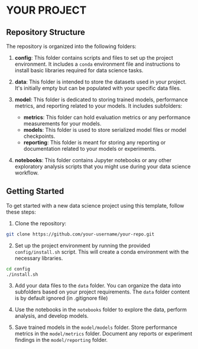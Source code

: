 # YOUR PROJECT

## Repository Structure

The repository is organized into the following folders:

1. **config**: This folder contains scripts and files to set up the project environment. It includes a `conda` environment file and instructions to install basic libraries required for data science tasks.

2. **data**: This folder is intended to store the datasets used in your project. It's initially empty but can be populated with your specific data files.

3. **model**: This folder is dedicated to storing trained models, performance metrics, and reporting related to your models. It includes subfolders:

    - **metrics**: This folder can hold evaluation metrics or any performance measurements for your models.
    - **models**: This folder is used to store serialized model files or model checkpoints.
    - **reporting**: This folder is meant for storing any reporting or documentation related to your models or experiments.

4. **notebooks**: This folder contains Jupyter notebooks or any other exploratory analysis scripts that you might use during your data science workflow.

## Getting Started

To get started with a new data science project using this template, follow these steps:

1. Clone the repository:

```bash
git clone https://github.com/your-username/your-repo.git
```

2. Set up the project environment by running the provided `config/install.sh` script. This will create a conda environment with the necessary libraries.

```bash
cd config
./install.sh
```

3. Add your data files to the `data` folder. You can organize the data into subfolders based on your project requirements. The `data` folder content is by default ignored (in .gitignore file)

4. Use the notebooks in the `notebooks` folder to explore the data, perform analysis, and develop models.

5. Save trained models in the `model/models` folder. Store performance metrics in the `model/metrics` folder. Document any reports or experiment findings in the `model/reporting` folder.

